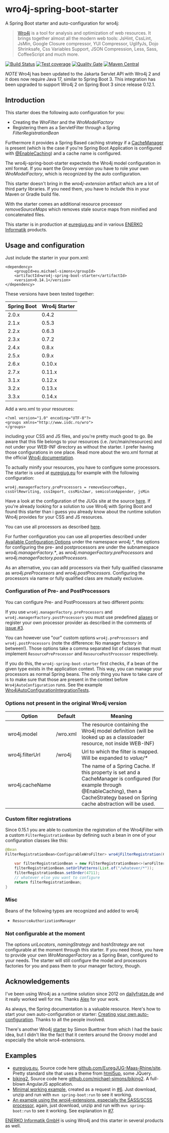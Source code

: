 # wro4j-spring-boot-starter

A Spring Boot starter and auto-configuration for wro4j:

> [Wro4j](http://alexo.github.io/wro4j/) is a tool for analysis and optimization of web resources. It brings together almost all the modern web tools: JsHint, CssLint, JsMin, Google Closure compressor, YUI Compressor, UglifyJs, Dojo Shrinksafe, Css Variables Support, JSON Compression, Less, Sass, CoffeeScript and much more.

[![Build Status](https://github.com/michael-simons/wro4j-spring-boot-starter/workflows/build/badge.svg)](https://github.com/michael-simons/wro4j-spring-boot-starter/actions) [![Test coverage](https://sonarcloud.io/api/project_badges/measure?project=eu.michael-simons%3Awro4j-spring-boot-starter&metric=coverage)](https://sonarcloud.io/dashboard?id=eu.michael-simons%3Awro4j-spring-boot-starter) [![Quality Gate](https://sonarcloud.io/api/project_badges/measure?project=eu.michael-simons%3Awro4j-spring-boot-starter&metric=alert_status)](https://sonarcloud.io/dashboard?id=eu.michael-simons%3Awro4j-spring-boot-starter) [![Maven Central](https://maven-badges.herokuapp.com/maven-central/eu.michael-simons/wro4j-spring-boot-starter/badge.svg)](https://maven-badges.herokuapp.com/maven-central/eu.michael-simons/wro4j-spring-boot-starter)

*NOTE* Wro4j has been updated to the Jakarta Servlet API with Wro4j 2 and it does now require Java 17, similar to Spring Boot 3. This integration has been upgraded to support Wro4j 2 on Spring Boot 3 since release 0.12.1.


## Introduction

This starter does the following auto configuration for you:

* Creating the _WroFilter_ and the _WroModelFactory_
* Registering them as a ServletFilter through a Spring _FilterRegistrationBean_

Furthermore it provides a Spring Based caching strategy if a [CacheManager](https://docs.spring.io/spring/docs/current/javadoc-api/org/springframework/cache/CacheManager.html) is present (which is the case if you're Spring Boot Application is configured with [@EnableCaching](https://docs.spring.io/spring/docs/current/javadoc-api/org/springframework/cache/annotation/EnableCaching.html)) and a cache name is configured.

The wro4j-spring-boot-starter expecteds the Wro4j model configuration in xml format. If you want the Groovy version you have to role your own _WroModelFactory_, which is recognized by the auto configuration.

This starter doesn't bring in the _wro4j-extension_ artifact which are a lot of third party libraries. If you need them, you have to include this in your Maven or Gradle build file.

With the starter comes an additional resource processor _removeSourceMaps_ which removes stale source maps from minified and concatenated files.

This starter is in production at [euregjug.eu](http://www.euregjug.eu) and in various [ENERKO Informatik](http://www.enerko-informatik.de) products.

## Usage and configuration

Just include the starter in your pom.xml:

```
<dependency>
    <groupId>eu.michael-simons</groupId>
    <artifactId>wro4j-spring-boot-starter</artifactId>
    <version>0.14.1</version>
</dependency>
```

These versions have been tested together:

| Spring Boot | Wro4j Starter |
|-------------|---------------|
| 2.0.x       | 0.4.2         |
| 2.1.x       | 0.5.3         |
| 2.2.x       | 0.6.3         |
| 2.3.x       | 0.7.2         |
| 2.4.x       | 0.8.x         |
| 2.5.x       | 0.9.x         |
| 2.6.x       | 0.10.x        |
| 2.7.x       | 0.11.x        |
| 3.1.x       | 0.12.x        |
| 3.2.x       | 0.13.x        |
| 3.3.x       | 0.14.x        |

Add a wro.xml to your resources:

```
<?xml version="1.0" encoding="UTF-8"?>
<groups xmlns="http://www.isdc.ro/wro">
</groups>
```

including your CSS and JS files, and you're pretty much good to go. Be aware that this file belongs to your resources (i.e. /src/main/resources) and not under your WEB-INF directory as without the starter. I prefer having those configurations in one place. Read more about the wro.xml format at the official [Wro4j documentation](http://wro4j.readthedocs.org/en/stable/GettingStarted/#step-3-create-wroxml-under-web-inf-directory-and-organize-your-resources-in-groups).

To actually minify your resources, you have to configure some processors. The starter is used at [euregjug.eu](http://www.euregjug.eu) for example with the following configuration:

```
wro4j.managerFactory.preProcessors = removeSourceMaps, cssUrlRewriting, cssImport, cssMinJawr, semicolonAppender, jsMin
```

Have a look at the configuration of the JUGs site at the source [here](https://github.com/EuregJUG-Maas-Rhine/site). If you're already looking for a solution to use Wro4j with Spring Boot and found this starter than i guess you already know about the runtime solution Wro4j provides for your CSS and JS resources.

You can use all processors as described [here](http://wro4j.readthedocs.org/en/stable/AvailableProcessors/).

For further configuration you can use all properties described under [Available Configuration Options](http://wro4j.readthedocs.org/en/stable/ConfigurationOptions/) under the namespace _wro4j.*_, the options for configuring the pre- and postprocessors are under the subnamespace _wro4j.managerFactory.*_, as _wro4j.managerFactory.preProcessors_ and _wro4j.managerFactory.postProcessors_.

As an alternative, you can add processors via their fully qualified classname as _wro4j.preProcessors_ and _wro4j.postProcessors_. Configuring the processors via name or fully qualified class are mutually exclusive.

### Configuration of Pre- and PostProcessors

You can configure Pre- and PostProcessors at two different points:

If you use `wro4j.managerFactory.preProcessors` and `wro4j.managerFactory.postProcessors` you must use predefined [aliases](http://wro4j.readthedocs.io/en/stable/RegisterCustomProcessors/?highlight=alias) or register your own processor provider as described in the comments of [issue #3](https://github.com/michael-simons/wro4j-spring-boot-starter/issues/3).

You can however use "our" custom options `wro4j.preProcessors` and `wro4j.postProcessors` (note the difference: No manager factory in between!). Those options take a comma separated list of classes that must implement `ResourcePreProcessor` and `ResourcePostProcessor` respectively.

If you do this, the `wro4j-spring-boot-starter` first checks, if a bean of the given type exists in the application context. This way, you can manage your processors as normal Spring beans. The only thing you have to take care of is to make sure that those are present in the context before `Wro4jAutoConfiguration` runs. See the example [Wro4jAutoConfigurationIntegrationTests](https://github.com/michael-simons/wro4j-spring-boot-starter/blob/master/src/test/java/ac/simons/spring/boot/wro4j/Wro4jAutoConfigurationIntegrationTests.java#L95).

### Options not present in the original Wro4j version

<table>
        <thead>
                <tr>
                        <th>Option</th>
                        <th>Default</th>
                        <th>Meaning</th>
                </tr>
        </thead>
        <tfoot />
        <tbody>
                <tr>
                        <td>wro4j.model</td>
                        <td>/wro.xml</td>
                        <td>The resource containing the Wro4j model definition (will be looked up as a classloader resource, not inside WEB-INF)</td>
                </tr>
                <tr>
                        <td>wro4j.filterUrl</td>
                        <td>/wro4j</td>
                        <td>Url to which the filter is mapped. Will be expanded to <em>value/*</em></td>
                </tr>
                <tr>
                        <td>wro4j.cacheName</td>
                        <td></td>
                        <td>The name of a Spring Cache. If this property is set and a CacheManager is configured (for example through @EnableCaching), then a CacheStrategy based on Spring cache abstraction will be used.</td>
                </tr>
        </tbody>
</table>

### Custom filter registrations

Since 0.15.1 you are able to customize the registration of the Wro4jFilter with a custom `FilterRegistrationBean` by defining such a bean in one of your configuration classes like this:

```java
@Bean
FilterRegistrationBean<ConfigurableWroFilter> wro4jFilterRegistration(ConfigurableWroFilter wroFilter, Wro4jProperties wro4jProperties) {

    var filterRegistrationBean = new FilterRegistrationBean<>(wroFilter);
    filterRegistrationBean.setUrlPatterns(List.of("/whatever/*"));
    filterRegistrationBean.setOrder(4711);
    // whatever else you want to configure
    return filterRegistrationBean;
}
```

###  Misc

Beans of the following types are recognized and added to wro4j

* `ResourceAuthorizationManager`

### Not configurable at the moment

The options _uriLocators_, _namingStrategy_ and _hashStrategy_ are not configurable at the moment through this starter. If you need those, you have to provide your own _WroManagerFactory_ as a Spring Bean, configured to your needs. The starter will still configure the model and processors factories for you and pass them to your manager factory, though.

## Acknowledgements

I've been using Wro4j as a runtime solution since 2012 on [dailyfratze.de](https://dailyfratze.de) and it really worked well for me. Thanks [Alex](https://twitter.com/wro4j) for your work.

As always, the Spring documentation is a valuable resource. Here's how to start your own auto-configuration or starter: [Creating your own auto-configuration](https://docs.spring.io/spring-boot/docs/current/reference/html/boot-features-developing-auto-configuration.html). Thanks to all the people involved.

There's another Wro4j [starter](https://github.com/sbuettner/spring-boot-autoconfigure-wro4j) by Simon Buettner from which I had the basic idea, but I didn't like the fact that it centers around the Groovy model and especially the whole wro4-extensions.

## Examples

* [euregjug.eu](http://www.euregjug.eu), Source code here [github.com/EuregJUG-Maas-Rhine/site](https://github.com/EuregJUG-Maas-Rhine/site). Pretty standard site that uses a theme from [html5up](http://html5up.net), some JQuery.
* [biking2](http://biking.michael-simons.eu), Source code here [github.com/michael-simons/biking2](https://github.com/michael-simons/biking2). A full-blown AngularJS application.
* [Minimal working example](https://github.com/michael-simons/wro4j-spring-boot-starter/files/901848/wro4jdemo.zip), created as a request in [#6](https://github.com/michael-simons/wro4j-spring-boot-starter/issues/6). Just download, unzip and run with `mvn spring-boot:run` to see it working.
* [An example using the wroj4-extensions, especially the SASS/SCSS processor](https://github.com/michael-simons/wro4j-spring-boot-starter/files/947239/wro4jscssdemo.zip), again, just download, unzip and run with `mvn spring-boot:run` to see it working. See explanation in [#7](https://github.com/michael-simons/wro4j-spring-boot-starter/issues/7).

[ENERKO Informatik GmbH](http://www.enerko-informatik.de) is using Wro4j and this starter in several products as well.

